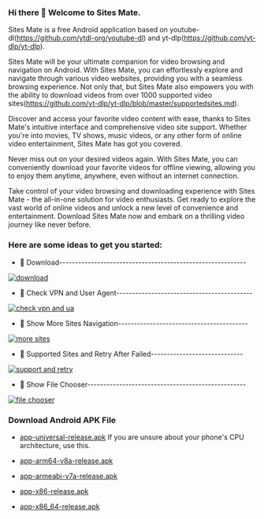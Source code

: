 ### Hi there 👋 Welcome to Sites Mate.

Sites Mate is a free Android application based on youtube-dl(https://github.com/ytdl-org/youtube-dl) and yt-dlp(https://github.com/yt-dlp/yt-dlp). 

Sites Mate will be your ultimate companion for video browsing and navigation on Android. With Sites Mate, you can effortlessly explore and navigate through various video websites, providing you with a seamless browsing experience. Not only that, but Sites Mate also empowers you with the ability to download videos from over 1000 supported video sites(https://github.com/yt-dlp/yt-dlp/blob/master/supportedsites.md).

Discover and access your favorite video content with ease, thanks to Sites Mate's intuitive interface and comprehensive video site support. Whether you're into movies, TV shows, music videos, or any other form of online video entertainment, Sites Mate has got you covered.

Never miss out on your desired videos again. With Sites Mate, you can conveniently download your favorite videos for offline viewing, allowing you to enjoy them anytime, anywhere, even without an internet connection.

Take control of your video browsing and downloading experience with Sites Mate - the all-in-one solution for video enthusiasts. Get ready to explore the vast world of online videos and unlock a new level of convenience and entertainment. Download Sites Mate now and embark on a thrilling video journey like never before.

### Here are some ideas to get you started:

- 🔭 Download-----------------------------------------------------------

 [![download](https://res.cloudinary.com/marcomontalbano/image/upload/v1684940240/video_to_markdown/images/youtube--m75YWB9iVmE-c05b58ac6eb4c4700831b2b3070cd403.jpg)](https://www.youtube.com/watch?v=m75YWB9iVmE "download")

- 🌱 Check VPN and User Agent-------------------------------------------

 [![check vpn and ua](https://res.cloudinary.com/marcomontalbano/image/upload/v1684940066/video_to_markdown/images/youtube--MugFnLuvK4U-c05b58ac6eb4c4700831b2b3070cd403.jpg)](https://www.youtube.com/watch?v=MugFnLuvK4U "check vpn and ua")

- 👯 Show More Sites Navigation-----------------------------------------

 [![more sites](https://res.cloudinary.com/marcomontalbano/image/upload/v1684940289/video_to_markdown/images/youtube--BSifRWHzhd0-c05b58ac6eb4c4700831b2b3070cd403.jpg)](https://www.youtube.com/watch?v=BSifRWHzhd0 "more sites")

- 🤔 Supported Sites and Retry After Failed-----------------------------

 [![support and retry](https://res.cloudinary.com/marcomontalbano/image/upload/v1684940337/video_to_markdown/images/youtube--wOzZ6fcstTk-c05b58ac6eb4c4700831b2b3070cd403.jpg)](https://www.youtube.com/watch?v=wOzZ6fcstTk "support and retry")

- 💬 Show File Chooser--------------------------------------------------

 [![file chooser](https://res.cloudinary.com/marcomontalbano/image/upload/v1684940420/video_to_markdown/images/youtube--eHvw8go-D8g-c05b58ac6eb4c4700831b2b3070cd403.jpg)](https://www.youtube.com/watch?v=eHvw8go-D8g "file chooser")


### Download Android APK File

- [app-universal-release.apk](https://media.githubusercontent.com/media/sites-mate/Sites-Mate/main/app-universal-release.apk) If you are unsure about your phone's CPU architecture, use this.

- [app-arm64-v8a-release.apk](https://media.githubusercontent.com/media/sites-mate/Sites-Mate/main/app-arm64-v8a-release.apk)

- [app-armeabi-v7a-release.apk](https://media.githubusercontent.com/media/sites-mate/Sites-Mate/main/app-armeabi-v7a-release.apk)

- [app-x86-release.apk](https://media.githubusercontent.com/media/sites-mate/Sites-Mate/main/app-x86-release.apk)

- [app-x86_64-release.apk](https://media.githubusercontent.com/media/sites-mate/Sites-Mate/main/app-x86_64-release.apk)











